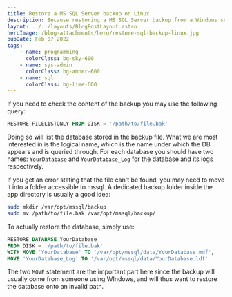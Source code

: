 ```yaml
---
title: Restore a MS SQL Server backup on Linux
description: Because restoring a MS SQL Server backup from a Windows server onto your machine can be a pain
layout: ../../layouts/BlogPostLayout.astro
heroImage: /blog-attachments/hero/restore-sql-backup-linux.jpg
pubDate: Feb 07 2022
tags:
    - name: programming
      colorClass: bg-sky-600
    - name: sys-admin
      colorClass: bg-amber-600
    - name: sql
      colorClass: bg-lime-600
---
```


If you need to check the content of the backup you may use the following query:

```sql
RESTORE FILELISTONLY FROM DISK = '/path/to/file.bak'
```

Doing so will list the database stored in the backup file. What we are most interested in is the logical name, which is the name under which the DB appears and is queried through. For each database you should have two names: `YourDatabase` and `YourDatabase_Log` for the database and its logs respectively.

If you get an error stating that the file can't be found, you may need to move it into a folder accessible to mssql. A dedicated backup folder inside the app directory is usually a good idea:

```sh
sudo mkdir /var/opt/mssql/backup
sudo mv /path/to/file.bak /var/opt/mssql/backup/
```

To actually restore the database, simply use:

```sql
RESTORE DATABASE YourDatabase
FROM DISK = '/path/to/file.bak'
WITH MOVE 'YourDatabase' TO '/var/opt/mssql/data/YourDatabase.mdf',
MOVE 'YourDatabase_Log' TO '/var/opt/mssql/data/YourDatabase.ldf'
```

The two `MOVE` statement are the important part here since the backup will usually come from someone using WIndows, and will thus want to restore the database onto an invalid path.
